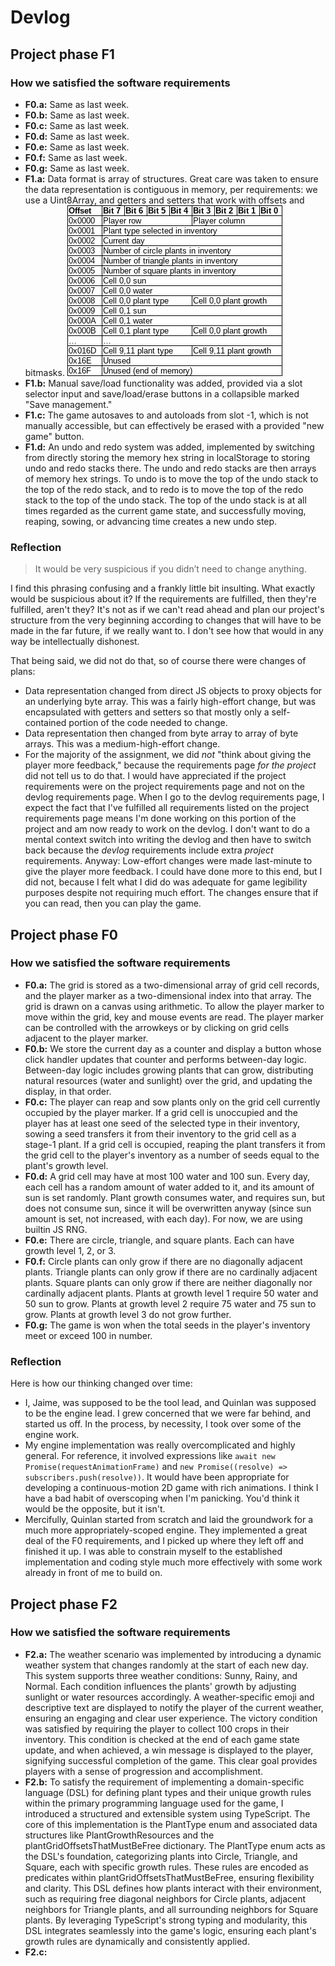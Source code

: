 # Devlog

## Project phase F1

### How we satisfied the software requirements

- **F0.a:** Same as last week.
- **F0.b:** Same as last week.
- **F0.c:** Same as last week.
- **F0.d:** Same as last week.
- **F0.e:** Same as last week.
- **F0.f:** Same as last week.
- **F0.g:** Same as last week.
- **F1.a:** Data format is array of structures. Great care was taken to ensure
  the data representation is contiguous in memory, per requirements: we use a
  Uint8Array, and getters and setters that work with offsets and bitmasks.
  ![F1.a data structure diagram](./f1_a_diagram.png)
- **F1.b:** Manual save/load functionality was added, provided via a slot
  selector input and save/load/erase buttons in a collapsible marked "Save
  management."
- **F1.c:** The game autosaves to and autoloads from slot -1, which is not
  manually accessible, but can effectively be erased with a provided "new game"
  button.
- **F1.d:** An undo and redo system was added, implemented by switching from
  directly storing the memory hex string in localStorage to storing undo and
  redo stacks there. The undo and redo stacks are then arrays of memory hex
  strings. To undo is to move the top of the undo stack to the top of the redo
  stack, and to redo is to move the top of the redo stack to the top of the undo
  stack. The top of the undo stack is at all times regarded as the current game
  state, and successfully moving, reaping, sowing, or advancing time creates a
  new undo step.

### Reflection

> It would be very suspicious if you didn’t need to change anything.

I find this phrasing confusing and a frankly little bit insulting. What exactly
would be suspicious about it? If the requirements are fulfilled, then they're
fulfilled, aren't they? It's not as if we can't read ahead and plan our
project's structure from the very beginning according to changes that will have
to be made in the far future, if we really want to. I don't see how that would
in any way be intellectually dishonest.

That being said, we did not do that, so of course there were changes of plans:

- Data representation changed from direct JS objects to proxy objects for an
  underlying byte array. This was a fairly high-effort change, but was
  encapsulated with getters and setters so that mostly only a self-contained
  portion of the code needed to change.
- Data representation then changed from byte array to array of byte arrays. This
  was a medium-high-effort change.
- For the majority of the assignment, we did _not_ "think about giving the
  player more feedback," because the requirements page _for the project_ did not
  tell us to do that. I would have appreciated if the project requirements were
  on the project requirements page and not on the devlog requirements page. When
  I go to the devlog requirements page, I expect the fact that I've fulfilled
  all requirements listed on the project requirements page means I'm done
  working on this portion of the project and am now ready to work on the devlog.
  I don't want to do a mental context switch into writing the devlog and then
  have to switch back because the _devlog_ requirements include extra _project_
  requirements. Anyway: Low-effort changes were made last-minute to give the
  player more feedback. I could have done more to this end, but I did not,
  because I felt what I did do was adequate for game legibility purposes despite
  not requiring much effort. The changes ensure that if you can read, then you
  can play the game.

## Project phase F0

### How we satisfied the software requirements

- **F0.a:** The grid is stored as a two-dimensional array of grid cell records,
  and the player marker as a two-dimensional index into that array. The grid is
  drawn on a canvas using arithmetic. To allow the player marker to move within
  the grid, key and mouse events are read. The player marker can be controlled
  with the arrowkeys or by clicking on grid cells adjacent to the player marker.
- **F0.b:** We store the current day as a counter and display a button whose
  click handler updates that counter and performs between-day logic. Between-day
  logic includes growing plants that can grow, distributing natural resources
  (water and sunlight) over the grid, and updating the display, in that order.
- **F0.c:** The player can reap and sow plants only on the grid cell currently
  occupied by the player marker. If a grid cell is unoccupied and the player has
  at least one seed of the selected type in their inventory, sowing a seed
  transfers it from their inventory to the grid cell as a stage-1 plant. If a
  grid cell is occupied, reaping the plant transfers it from the grid cell to
  the player's inventory as a number of seeds equal to the plant's growth level.
- **F0.d:** A grid cell may have at most 100 water and 100 sun. Every day, each
  cell has a random amount of water added to it, and its amount of sun is set
  randomly. Plant growth consumes water, and requires sun, but does not consume
  sun, since it will be overwritten anyway (since sun amount is set, not
  increased, with each day). For now, we are using builtin JS RNG.
- **F0.e:** There are circle, triangle, and square plants. Each can have growth
  level 1, 2, or 3.
- **F0.f:** Circle plants can only grow if there are no diagonally adjacent
  plants. Triangle plants can only grow if there are no cardinally adjacent
  plants. Square plants can only grow if there are neither diagonally nor
  cardinally adjacent plants. Plants at growth level 1 require 50 water and 50
  sun to grow. Plants at growth level 2 require 75 water and 75 sun to grow.
  Plants at growth level 3 do not grow further.
- **F0.g:** The game is won when the total seeds in the player's inventory meet
  or exceed 100 in number.

### Reflection

Here is how our thinking changed over time:

- I, Jaime, was supposed to be the tool lead, and Quinlan was supposed to be the
  engine lead. I grew concerned that we were far behind, and started us off. In
  the process, by necessity, I took over some of the engine work.
- My engine implementation was really overcomplicated and highly general. For
  reference, it involved expressions like
  `await new Promise(requestAnimationFrame)` and
  `new Promise((resolve) => subscribers.push(resolve))`. It would have been
  appropriate for developing a continuous-motion 2D game with rich animations. I
  think I have a bad habit of overscoping when I'm panicking. You'd think it
  would be the opposite, but it isn't.
- Mercifully, Quinlan started from scratch and laid the groundwork for a much
  more appropriately-scoped engine. They implemented a great deal of the F0
  requirements, and I picked up where they left off and finished it up. I was
  able to constrain myself to the established implementation and coding style
  much more effectively with some work already in front of me to build on.


## Project phase F2

### How we satisfied the software requirements

- **F2.a:** The weather scenario was implemented by introducing a dynamic weather system that changes randomly at the start of each new day. This system supports three weather conditions: Sunny, Rainy, and Normal. Each condition influences the plants' growth by adjusting sunlight or water resources accordingly. A weather-specific emoji and descriptive text are displayed to notify the player of the current weather, ensuring an engaging and clear user experience. The victory condition was satisfied by requiring the player to collect 100 crops in their inventory. This condition is checked at the end of each game state update, and when achieved, a win message is displayed to the player, signifying successful completion of the game. This clear goal provides players with a sense of progression and accomplishment.
- **F2.b:** To satisfy the requirement of implementing a domain-specific language (DSL) for defining plant types and their unique growth rules within the primary programming language used for the game, I introduced a structured and extensible system using TypeScript. The core of this implementation is the PlantType enum and associated data structures like PlantGrowthResources and the plantGridOffsetsThatMustBeFree dictionary. The PlantType enum acts as the DSL's foundation, categorizing plants into Circle, Triangle, and Square, each with specific growth rules. These rules are encoded as predicates within plantGridOffsetsThatMustBeFree, ensuring flexibility and clarity. This DSL defines how plants interact with their environment, such as requiring free diagonal neighbors for Circle plants, adjacent neighbors for Triangle plants, and all surrounding neighbors for Square plants. By leveraging TypeScript's strong typing and modularity, this DSL integrates seamlessly into the game's logic, ensuring each plant's growth rules are dynamically and consistently applied.
- **F2.c:**